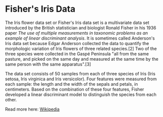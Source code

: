 # Fisher's Iris Data

The Iris flower data set or Fisher's Iris data set is a multivariate data set introduced by the British statistician and biologist Ronald Fisher in his 1936 paper 
_The use of multiple measurements in taxonomic problems as an example of linear discriminant analysis_. It is sometimes called Anderson's Iris data set because Edgar Anderson collected the data to quantify the morphologic variation of Iris flowers of three related species.[2] Two of the three species were collected in the Gaspé Peninsula "all from the same pasture, and picked on the same day and measured at the same time by the same person with the same apparatus".[3]

The data set consists of 50 samples from each of three species of Iris (Iris setosa, Iris virginica and Iris versicolor). 
Four features were measured from each sample: the length and the width of the sepals and petals, in centimeters. 
Based on the combination of these four features, Fisher developed a linear discriminant model to distinguish the species from each other.

Read more here: [Wikipedia](https://en.wikipedia.org/wiki/Iris_flower_data_set)
